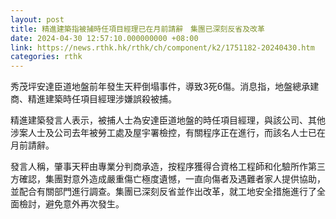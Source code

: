 ```yaml
---
layout: post
title: 精進建築指被捕時任項目經理已在月前請辭　集團已深刻反省及改革
date: 2024-04-30 12:57:10.000000000 +08:00
link: https://news.rthk.hk/rthk/ch/component/k2/1751182-20240430.htm
categories: rthk
---
```


秀茂坪安達臣道地盤前年發生天秤倒塌事件，導致3死6傷。消息指，地盤總承建商、精進建築時任項目經理涉嫌誤殺被捕。

精進建築發言人表示，被捕人士為安達臣道地盤的時任項目經理，與該公司、其他涉案人士及公司去年被勞工處及屋宇署檢控，有關程序正在進行，而該名人士已在月前請辭。

發言人稱，肇事天秤由專業分判商承造，按程序獲得合資格工程師和化驗所作第三方確認，集團對意外造成嚴重傷亡極度遺憾，一直向傷者及遇難者家人提供協助，並配合有關部門進行調查。集團已深刻反省並作出改革，就工地安全措施進行了全面檢討，避免意外再次發生。
